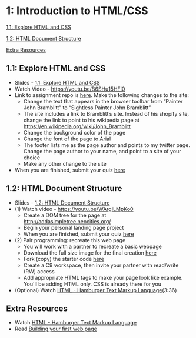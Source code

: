 1: Introduction to HTML/CSS
==========


[1.1: Explore HTML and CSS](#explore)

[1.2: HTML Document Structure](#htmlstructure)

[Extra Resources](#resources)



<a id="explore">1.1: Explore HTML and CSS</a>
-----------------------

+ Slides - [1.1. Explore HTML and CSS](https://docs.google.com/presentation/d/1VZ8-_vjXeNGnQk3fhnuoX1mDof13Z6u634LaiZgpJ0Y/edit?usp=sharing) 
+ Watch Video - https://youtu.be/B6SHu15HFI0
+ Link to assignment repo is [here](https://classroom.github.com/assignment-invitations/fff7031ace6dfd101c672c5f4769ca14). 
 Make the following changes to the site:
    + Change the text that appears in the browser toolbar from “Painter John Bramblitt” to “Sightless Painter John Bramblitt”
    + The site includes a link to Bramblitt’s site. Instead of his shopify site, change the link to point to his wikipedia page at https://en.wikipedia.org/wiki/John_Bramblitt
    + Change the background color of the page
    + Change the font of the page to Arial
    + The footer lists me as the page author and points to my twitter page. Change the page author to your name, and point to a site of your choice
    + Make any other change to the site
+ When you are finished, submit your quiz [here](https://docs.google.com/forms/d/15H6-bqZJAuQrbu8KZn8Qz_v0gXoD823S-dYgtsPT1_Y/viewform)


<a id="htmlstructure">1.2: HTML Document Structure</a>
-----------------------

+ Slides - [1.2: HTML Document Structure](https://docs.google.com/presentation/d/1asJMdIOdUb_RXO9XOSaIqKlKSTFXaKD2Jlf_JLGadDQ/edit?usp=sharing)
+ (1) Watch video - https://youtu.be/WArgILMpKo0
  + Create a DOM tree for the page at http://addasimpletree.neocities.org/
  + Begin your personal landing page project
  + When you are finished, submit your quiz [here](https://docs.google.com/forms/d/1bE1TMfPkbvOxoDNlUbZjTU-e3nBsi4gxqB9iWlsGwak/viewform)
+ (2) Pair programming: recreate this web page
  + You will work with a partner to recreate a basic webpage
  + Download the full size image for the final creation [here](https://drive.google.com/file/d/0B1MYP7sU_C0va004c3V3akhuSEU/view)
  + Fork (copy) the starter code [here](https://github.com/opebukola/recreate)
  + Create a C9 workspace, then invite your partner with read/write (RW) access
  + Add appropriate HTML tags to make your page look like example. You'll be adding HTML only. CSS is already there for you
+ (Optional) Watch [HTML - Hamburger Text Markup Language](http://www.dontfeartheinternet.com/02-html/)(3:36)


<a id="resources">Extra Resources</a>
-----------------------

+ Watch [HTML - Hamburger Text Markup Language](http://www.dontfeartheinternet.com/02-html/)
+ Read [Building your first web page](http://learn.shayhowe.com/html-css/building-your-first-web-page/)